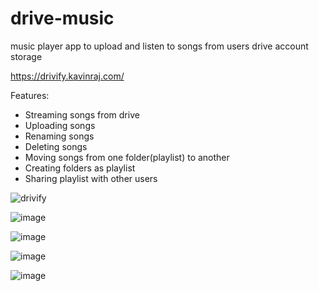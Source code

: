 # drive-music
music player app to upload and listen to songs from users drive account storage

https://drivify.kavinraj.com/

Features:
 * Streaming songs from drive 
 * Uploading songs
 * Renaming songs
 * Deleting songs
 * Moving songs from one folder(playlist) to another
 * Creating folders as playlist
 * Sharing playlist with other users


![drivify](https://user-images.githubusercontent.com/68454569/176250987-7a8984be-8b99-429e-94f0-a83e4ae88d74.png)

![image](https://user-images.githubusercontent.com/68454569/176252371-aae21b85-8500-4cf2-82e2-7186f4ee917e.png)

 ![image](https://user-images.githubusercontent.com/68454569/176252903-dcb0a89c-9aa7-44f3-9826-328b798cbd53.png)

![image](https://user-images.githubusercontent.com/68454569/176253124-b77897be-9868-4ffb-9fb6-171f5fad9d5f.png)

 ![image](https://user-images.githubusercontent.com/68454569/176252610-510d2ae2-5ecf-4aac-87a5-48174efd3fa3.png)

 
